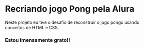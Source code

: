 # Recriando jogo Pong pela Alura

Neste projeto eu tive o desafio de reconstruir o jogo pongo usando conceitos de HTML e CSS.

### Estou imensamente grato!!
